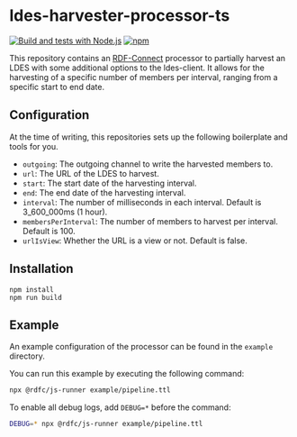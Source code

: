# ldes-harvester-processor-ts

[![Build and tests with Node.js](https://github.com/smessie/ldes-harvester-processor-ts/actions/workflows/build-test.yml/badge.svg)](https://github.com/smessie/ldes-harvester-processor-ts/actions/workflows/build-test.yml) [![npm](https://img.shields.io/npm/v/ldes-harvester-processor-ts.svg?style=popout)](https://npmjs.com/package/ldes-harvester-processor-ts)

This repository contains an [RDF-Connect](https://github.com/rdf-connect) processor to partially harvest an LDES with
some additional options to the ldes-client.
It allows for the harvesting of a specific number of members per interval, ranging from a specific start to end date.

## Configuration

At the time of writing, this repositories sets up the following boilerplate and tools for you.

- `outgoing`: The outgoing channel to write the harvested members to.
- `url`: The URL of the LDES to harvest.
- `start`: The start date of the harvesting interval.
- `end`: The end date of the harvesting interval.
- `interval`: The number of milliseconds in each interval. Default is 3_600_000ms (1 hour).
- `membersPerInterval`: The number of members to harvest per interval. Default is 100.
- `urlIsView`: Whether the URL is a view or not. Default is false.

## Installation

```
npm install
npm run build
```

## Example

An example configuration of the processor can be found in the `example` directory.

You can run this example by executing the following command:

```bash
npx @rdfc/js-runner example/pipeline.ttl
```

To enable all debug logs, add `DEBUG=*` before the command:

```bash
DEBUG=* npx @rdfc/js-runner example/pipeline.ttl
```
